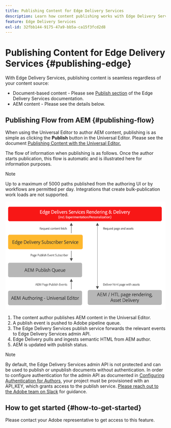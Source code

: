 ```yaml
---
title: Publishing Content for Edge Delivery Services
description: Learn how content publishing works with Edge Delivery Services and how to publish AEM content with Edge Delivery Services.
feature: Edge Delivery Services
exl-id: 32fbb144-9175-47a9-bb5a-ca15f3fcd2d8
---
```


# Publishing Content for Edge Delivery Services {#publishing-edge}

With Edge Delivery Services, publishing content is seamless regardless of your content source:

* Document-based content - Please see [Publish section](/help/edge/docs/authoring.md) of the Edge Delivery Services documentation.
* AEM content - Please see the details below.

## Publishing Flow from AEM {#publishing-flow}

When using the Universal Editor to author AEM content, publishing is as simple as clicking the **Publish** button in the Universal Editor. Please see the document [Publishing Content with the Universal Editor.](/help/sites-cloud/authoring/universal-editor/publishing.md)

The flow of information when publishing is as follows. Once the author starts publication, this flow is automatic and is illustrated here for information purposes.

>[!NOTE]
>
>Up to a maximum of 5000 paths published from the authoring UI or by workflows are permitted per day. Integrations that create bulk-publication work loads are not supported.

![The flow of information when publishing from AEM to Edge Delivery Services](assets/publishing-flow.png)

1. The content author publishes AEM content in the Universal Editor.
1. A publish event is pushed to Adobe pipeline queue.
1. The Edge Delivery Services publish service forwards the relevant events to Edge Delivery Services admin API.
1. Edge Delivery pulls and ingests semantic HTML from AEM author.
1. AEM is updated with publish status.

>[!NOTE]
>
>By default, the Edge Delivery Services admin API is not protected and can be used to publish or unpublish documents without authentication. In order to configure authentication for the admin API as documented in [Configuring Authentication for Authors](https://www.aem.live/docs/authentication-setup-authoring), your project must be provisioned with an API_KEY, which grants access to the publish service. [Please reach out to the Adobe team on Slack](/help/edge/docs/slack.md) for guidance.

## How to get started {#how-to-get-started}

Please contact your Adobe representative to get access to this feature.
